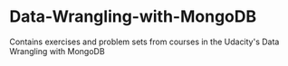 # Data-Wrangling-with-MongoDB
Contains exercises and problem sets from courses in the Udacity's  Data Wrangling with MongoDB
